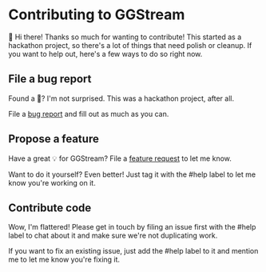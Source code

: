 # Contributing to GGStream

👋 Hi there! Thanks so much for wanting to contribute! This started as a hackathon project, so there's a lot of things that need polish or cleanup.
If you want to help out, here's a few ways to do so right now.

## File a bug report

Found a 🐛? I'm not surprised. This was a hackathon project, after all. 

File a [bug report](https://github.com/vladzaharia/ggstream/issues/new?assignees=&labels=bug&template=bug_report.md&title=) and fill out as much as you can.

## Propose a feature

Have a great 💡 for GGStream? File a [feature request](https://github.com/vladzaharia/ggstream/issues/new?assignees=&labels=feature&template=feature_request.md&title=) to let me know. 

Want to do it yourself? Even better! Just tag it with the #help label to let me know you're working on it.

## Contribute code

Wow, I'm flattered! Please get in touch by filing an issue first with the #help label to chat about it and make sure we're not duplicating work. 

If you want to fix an existing issue, just add the #help label to it and mention me to let me know you're fixing it.

